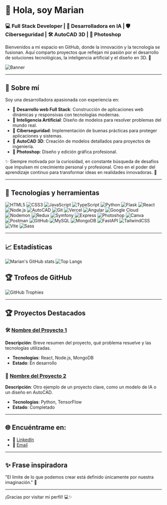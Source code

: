 # 👋 Hola, soy Marian
### 💻 Full Stack Developer | 🔮 Desarrolladora en IA | 🛡️ Ciberseguridad | 🛠️ AutoCAD 3D | 🎨 Photoshop 

Bienvenidos a mi espacio en GitHub, donde la innovación y la tecnología se fusionan. Aquí comparto proyectos que reflejan mi pasión por el desarrollo de soluciones tecnológicas, la inteligencia artificial y el diseño en 3D. 🌟

![Banner](https://github.com/MarianDark/Marian/blob/main/asset/Sin%20t%C3%ADtulo-3.png?raw=true)


---

## 🌟 Sobre mí
Soy una desarrolladora apasionada con experiencia en:
- 🔹 **Desarrollo web Full Stack**: Construcción de aplicaciones web dinámicas y responsivas con tecnologías modernas.
- 🔹 **Inteligencia Artificial**: Diseño de modelos para resolver problemas del mundo real.
- 🔹 **Ciberseguridad**: Implementación de buenas prácticas para proteger aplicaciones y sistemas.
- 🔹 **AutoCAD 3D**: Creación de modelos detallados para proyectos de ingeniería.
- 🔹 **Photoshop**: Diseño y edición gráfica profesional.

✨ Siempre motivada por la curiosidad, en constante búsqueda de desafíos que impulsen mi crecimiento personal y profesional. Creo en el poder del aprendizaje continuo para transformar ideas en realidades innovadoras. 🌟

---

## 🔧 Tecnologías y herramientas

![HTML5](https://img.shields.io/badge/HTML5-E34F26?style=for-the-badge&logo=html5&logoColor=white)
![CSS3](https://img.shields.io/badge/CSS3-1572B6?style=for-the-badge&logo=css3&logoColor=white)
![JavaScript](https://img.shields.io/badge/JavaScript-F7DF1E?style=for-the-badge&logo=javascript&logoColor=black)
![TypeScript](https://img.shields.io/badge/TypeScript-3178C6?style=for-the-badge&logo=typescript&logoColor=white)
![Python](https://img.shields.io/badge/Python-3776AB?style=for-the-badge&logo=python&logoColor=white)
![Flask](https://img.shields.io/badge/Flask-000000?style=for-the-badge&logo=flask&logoColor=white)
![React](https://img.shields.io/badge/React-61DAFB?style=for-the-badge&logo=react&logoColor=black)
![Node.js](https://img.shields.io/badge/Node.js-339933?style=for-the-badge&logo=nodedotjs&logoColor=white)
![AutoCAD](https://img.shields.io/badge/AutoCAD-EE3124?style=for-the-badge&logo=autodesk&logoColor=white)
![Git](https://img.shields.io/badge/Git-F05032?style=for-the-badge&logo=git&logoColor=white)
![Vercel](https://img.shields.io/badge/Vercel-000000?style=for-the-badge&logo=vercel&logoColor=white)
![Angular](https://img.shields.io/badge/Angular-DD0031?style=for-the-badge&logo=angular&logoColor=white)
![Google Cloud](https://img.shields.io/badge/Google_Cloud-4285F4?style=for-the-badge&logo=googlecloud&logoColor=white)
![Nodemon](https://img.shields.io/badge/Nodemon-76D04B?style=for-the-badge&logo=nodemon&logoColor=black)
![Redux](https://img.shields.io/badge/Redux-764ABC?style=for-the-badge&logo=redux&logoColor=white)
![Symfony](https://img.shields.io/badge/Symfony-000000?style=for-the-badge&logo=symfony&logoColor=white)
![Express](https://img.shields.io/badge/Express-000000?style=for-the-badge&logo=express&logoColor=white)
![Photoshop](https://img.shields.io/badge/Photoshop-31A8FF?style=for-the-badge&logo=adobephotoshop&logoColor=black)
![Canva](https://img.shields.io/badge/Canva-00C4CC?style=for-the-badge&logo=canva&logoColor=white)
![Postman](https://img.shields.io/badge/Postman-FF6C37?style=for-the-badge&logo=postman&logoColor=white)
![GitHub](https://img.shields.io/badge/GitHub-181717?style=for-the-badge&logo=github&logoColor=white)
![MySQL](https://img.shields.io/badge/MySQL-4479A1?style=for-the-badge&logo=mysql&logoColor=white)
![MongoDB](https://img.shields.io/badge/MongoDB-47A248?style=for-the-badge&logo=mongodb&logoColor=white)
![FastAPI](https://img.shields.io/badge/FastAPI-009688?style=for-the-badge&logo=fastapi&logoColor=white)
![TailwindCSS](https://img.shields.io/badge/TailwindCSS-38B2AC?style=for-the-badge&logo=tailwindcss&logoColor=white)
![Vite](https://img.shields.io/badge/Vite-646CFF?style=for-the-badge&logo=vite&logoColor=white)
![Sass](https://img.shields.io/badge/Sass-CC6699?style=for-the-badge&logo=sass&logoColor=white)


---

## 📈 Estadísticas

![Marian's GitHub stats](https://github-readme-stats.vercel.app/api?username=MarianDark&show_icons=true&theme=radical)
![Top Langs](https://github-readme-stats.vercel.app/api/top-langs/?username=MarianDark&layout=compact&theme=radical)

## 🏆 Trofeos de GitHub

![GitHub Trophies](https://github-profile-trophy.vercel.app/?username=MarianDark&theme=radical&no-bg=true&no-frame=true)

---

## 🏆 Proyectos Destacados

### 🛠️ [Nombre del Proyecto 1](https://github.com/tu-usuario/proyecto1)
**Descripción**: Breve resumen del proyecto, qué problema resuelve y las tecnologías utilizadas.
- **Tecnologías**: React, Node.js, MongoDB
- **Estado**: En desarrollo

### 🤖 [Nombre del Proyecto 2](https://github.com/tu-usuario/proyecto2)
**Descripción**: Otro ejemplo de un proyecto clave, como un modelo de IA o un diseño en AutoCAD.
- **Tecnologías**: Python, TensorFlow
- **Estado**: Completado

---

## 🌐 Encuéntrame en:

- 💼 [LinkedIn](https://www.linkedin.com/in/marian-molina-l%C3%B3pez-705b82240/)
- 📧 [Email](mailto:marianmolina2907@gmail.com)

---

## ✨ Frase inspiradora
"El límite de lo que podemos crear está definido únicamente por nuestra imaginación." 🚀

---

¡Gracias por visitar mi perfil! 💻✨
